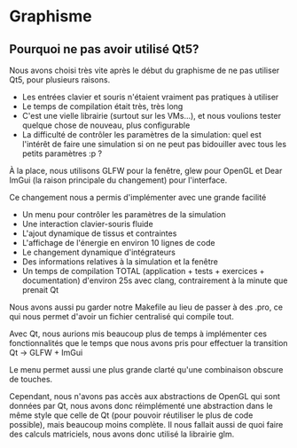 # Graphisme

## Pourquoi ne pas avoir utilisé Qt5?

Nous avons choisi très vite après le début du graphisme de ne pas utiliser Qt5, pour plusieurs raisons.

- Les entrées clavier et souris n'étaient vraiment pas pratiques à utiliser
- Le temps de compilation était très, très long
- C'est une vielle librairie (surtout sur les VMs...), et nous voulions tester quelque chose de nouveau, plus configurable
- La difficulté de contrôler les paramètres de la simulation: quel est l'intérêt de faire une simulation si on ne peut pas bidouiller avec tous les petits paramètres :p ?

À la place, nous utilisons GLFW pour la fenêtre, glew pour OpenGL et Dear ImGui (la raison principale du changement) pour l'interface.

Ce changement nous a permis d'implémenter avec une grande facilité

- Un menu pour contrôler les paramètres de la simulation
- Une interaction clavier-souris fluide
- L'ajout dynamique de tissus et contraintes
- L'affichage de l'énergie en environ 10 lignes de code
- Le changement dynamique d'intégrateurs
- Des informations relatives à la simulation et la fenêtre
- Un temps de compilation TOTAL (application + tests + exercices + documentation) d'environ 25s avec clang, contrairement à la minute que prenait Qt

Nous avons aussi pu garder notre Makefile au lieu de passer à des .pro, ce qui nous permet d'avoir un fichier centralisé qui compile tout.

Avec Qt, nous aurions mis beaucoup plus de temps à implémenter ces fonctionnalités que le temps que nous avons pris pour effectuer la transition Qt -> GLFW + ImGui

Le menu permet aussi une plus grande clarté qu'une combinaison obscure de touches.

Cependant, nous n'avons pas accès aux abstractions de OpenGL qui sont données par Qt, nous avons donc réimplémenté une abstraction dans le même style que celle de Qt (pour pouvoir réutiliser le plus de code possible), mais beaucoup moins complète.
Il nous fallait aussi de quoi faire des calculs matriciels, nous avons donc utilisé la librairie glm.

